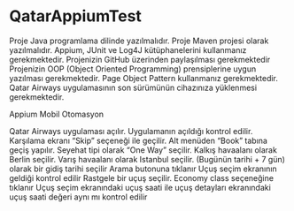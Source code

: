 # QatarAppiumTest
Proje Java programlama dilinde yazılmalıdır.
Proje Maven projesi olarak yazılmalıdır.
Appium, JUnit ve Log4J kütüphanelerini kullanmanız gerekmektedir.
Projenizin GitHub üzerinden paylaşılması gerekmektedir
Projenizin OOP (Object Oriented Programming) prensiplerine uygun yazılması gerekmektedir.
Page Object Pattern kullanmanız gerekmektedir.
Qatar Airways uygulamasının son sürümünün cihazınıza yüklenmesi gerekmektedir.

Appium Mobil Otomasyon

Qatar Airways uygulaması açılır.
Uygulamanın açıldığı kontrol edilir.
Karşılama ekranı “Skip” seçeneği ile geçilir.
Alt menüden “Book” tabına geçiş yapılır.
Seyehat tipi olarak “One Way” seçilir.
Kalkış havaalanı olarak Berlin seçilir.
Varış havaalanı olarak Istanbul seçilir.
(Bugünün tarihi + 7 gün) olarak bir gidiş tarihi seçilir
Arama butonuna tıklanır
Uçuş seçim ekranının geldiği kontrol edilir
Rastgele bir uçuş seçilir.
Economy class seçeneğine tıklanır
Uçuş seçim ekranındaki uçuş saati ile uçuş detayları ekranındaki uçuş saati değeri aynı mı kontrol edilir
